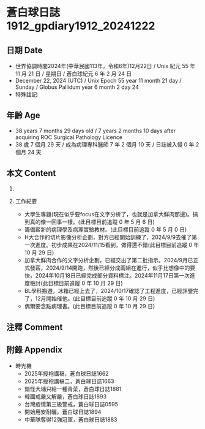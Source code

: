 [_metadata_:encoding]: - "utf-8"
[_metadata_:language]: - "zh-Hant-TW"
[_metadata_:fileformat]: - "markdown"
[_metadata_:MIME_type]: - "text/plain"
[_metadata_:markdown_version]: - "commonmark version 0.30"
[_metadata_:markdown_spec]: - "https://spec.commonmark.org/0.30/"

# 蒼白球日誌1912_gpdiary1912_20241222 #

## 日期 Date ##

* 世界協調時間2024年(中華民國113年，令和6年)12月22日 / Unix 紀元 55 年 11 月 21 日 / 星期日 / 蒼白球紀元 6 年 2 月 24 日
* December 22, 2024 (UTC) / Unix Epoch 55 year 11 month 21 day / Sunday / Globus Pallidum year 6 month 2 day 24
* 特殊註記:

## 年齡 Age ##

* 38 years 7 months 29 days old / 7 years 2 months 10 days after acquiring ROC Surgical Pathology Licence
* 38 歲 7 個月 29 天 / 成為病理專科醫師 7 年 2 個月 10 天 / 日誌被入侵 0 年 2 個月 24 天

## 本文 Content ##

1. 

2. 工作紀要

    - 大學生專題(現在似乎要focus在文字分析了，也就是加拿大鮮肉那邊)。搞到真的像一回事一樣。(此目標目前追蹤 0 年 5 月 6 日)
    - 籌備嶄新的病理學及病理實驗教材。(此目標目前追蹤 0 年 5 月 0 日)
    - H大合作的切片影像分析企劃，對方已經開始訓練了，2024/9/9去催了第一次進度。初步成果在2024/11/15看到，做得還不錯(此目標目前追蹤 0 年 10 月 29 日)
    - 加拿大鮮肉合作的文字分析企劃，已經交出了第二批指示。2024/9月已正式發薪，2024/9/14開跑，然後已經分成兩組在進行，似乎比想像中的要快，2024年10月18日已經完成部分資料標注。2024年11月17日第一次進度檢討(此目標目前追蹤 0 年 10 月 29 日)
    - BL學科搬遷，冰箱已經上去了，2024/10/17確認了工程進度，已經評鑒完了，12月開始催他。(此目標目前追蹤 0 年 10 月 29 日)
    - 偶爾要念點病理書。(此目標目前追蹤 0 年 10 月 29 日)

## 注釋 Comment ##


## 附錄 Appendix ##

* 時光機
    - 2025年授袍講稿，蒼白球日誌1662
    - 2025年授袍講稿二，蒼白球日誌1663
    - 錯怪大埔只給一種青菜，蒼白球日誌1881
    - 韓國戒嚴又解嚴，蒼白球日誌1893
    - 台灣疫情第三級警戒，蒼白球日誌0595
    - 開始用安耐曬，蒼白球日誌1894
    - 中華隊奪得12強冠軍，蒼白球日誌1883
